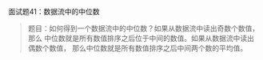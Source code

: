 面试题41：数据流中的中位数
> 题目：如何得到一个数据流中的中位数？如果从数据流中读出奇数个数值，那么
中位数就是所有数值排序之后位于中间的数值。如果从数据流中读出偶数个数值，
那么中位数就是所有数值排序之后中间两个数的平均值。